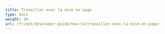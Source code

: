 ```yaml
---
title: Travailler avec la mise en page
type: docs
weight: 10
url: /fr/net/developer-guide/how-to/travailler-avec-la-mise-en-page/
---
```

